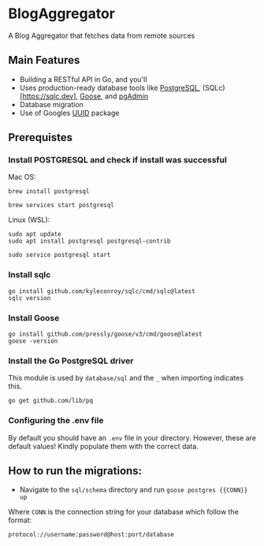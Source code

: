 # BlogAggregator

A Blog Aggregator that fetches data from remote sources

## Main Features

-   Building a RESTful API in Go, and you'll
-   Uses production-ready database tools like [PostgreSQL](https://www.postgresql.org), (SQLc)[https://sqlc.dev], [Goose](https://github.com/pressly/goose), and [pgAdmin](https://www.pgadmin.org)
-   Database migration
-   Use of Googles [UUID](https://pkg.go.dev/github.com/google/uuid) package

## Prerequistes

### Install POSTGRESQL and check if install was successful

Mac OS:

```
brew install postgresql

brew services start postgresql
```

Linux (WSL):

```
sudo apt update
sudo apt install postgresql postgresql-contrib

sudo service postgresql start
```

### Install sqlc

```
go install github.com/kyleconroy/sqlc/cmd/sqlc@latest
sqlc version
```

### Install Goose

```
go install github.com/pressly/goose/v3/cmd/goose@latest
goose -version
```

### Install the Go PostgreSQL driver

This module is used by `database/sql` and the `_` when importing indicates this.

```
go get github.com/lib/pq
```

### Configuring the .env file

By default you should have an `.env` file in your directory. However, these are default values!
Kindly populate them with the correct data.

## How to run the migrations:

-   Navigate to the `sql/schema` directory and run `goose postgres {{CONN}} up`

Where `CONN` is the connection string for your database which follow the format:

```
protocol://username:password@host:port/database
```
